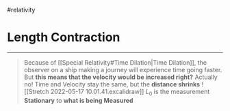 #relativity
# Length Contraction
---
>Because of [[Special Relativity#Time Dilation|Time Dilation]], the observer on a ship making a journey will experience time going faster. But **this means that the velocity would be increased right?** Actually no! Time and Velocity stay the same, but the **distance shrinks**
>![[Stretch 2022-05-17 10.01.41.excalidraw]]
$L_{0}$ is the measurement **Stationary** to **what is being Measured**